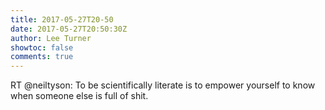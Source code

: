```yaml
---
title: 2017-05-27T20-50
date: 2017-05-27T20:50:30Z
author: Lee Turner
showtoc: false
comments: true
---
```


RT @neiltyson: To be scientifically literate is to empower yourself to know when someone else is full of shit.

